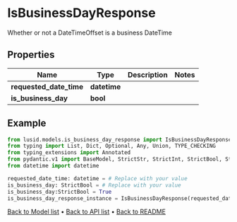 # IsBusinessDayResponse

Whether or not a DateTimeOffset is a business DateTime
## Properties
Name | Type | Description | Notes
------------ | ------------- | ------------- | -------------
**requested_date_time** | **datetime** |  | 
**is_business_day** | **bool** |  | 
## Example

```python
from lusid.models.is_business_day_response import IsBusinessDayResponse
from typing import List, Dict, Optional, Any, Union, TYPE_CHECKING
from typing_extensions import Annotated
from pydantic.v1 import BaseModel, StrictStr, StrictInt, StrictBool, StrictFloat, StrictBytes, Field, validator, ValidationError, conlist, constr
from datetime import datetime

requested_date_time: datetime = # Replace with your value
is_business_day: StrictBool = # Replace with your value
is_business_day:StrictBool = True
is_business_day_response_instance = IsBusinessDayResponse(requested_date_time=requested_date_time, is_business_day=is_business_day)

```

[Back to Model list](../README.md#documentation-for-models) &#8226; [Back to API list](../README.md#documentation-for-api-endpoints) &#8226; [Back to README](../README.md)

